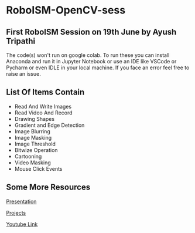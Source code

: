 # RoboISM-OpenCV-sess

## First RoboISM Session on 19th June by Ayush Tripathi
The code(s) won't run on google colab. To run these you can install Anaconda and run it in Jupyter Notebook or use an IDE like VSCode or Pycharm or even IDLE in your local machine. If you face an error feel free to raise an issue.

## List Of Items Contain

- Read And Write Images
- Read Video And Record
- Drawing Shapes
- Gradient and Edge Detection
- Image Blurring
- Image Masking
- Image Threshold
- Bitwize Operation
- Cartooning
- Video Masking
- Mouse Click Events

## Some More Resources 

[Presentation](https://www.canva.com/design/DAEhtQkzbJI/A4g2eGVurkCcjdKrVJowVw/view?utm_content=DAEhtQkzbJI&utm_campaign=designshare&utm_medium=link&utm_source=sharebutton)

[Projects](https://github.com/old-school-kid/OpenCV-projects)

[Youtube Link](https://youtu.be/pW87rePz-8s)

